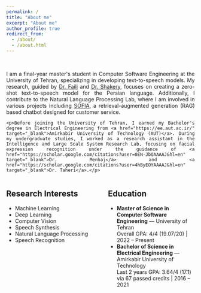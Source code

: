 ```yaml
---
permalink: /
title: "About me"
excerpt: "About me"
author_profile: true
redirect_from: 
  - /about/
  - /about.html
---
```

<br />
<div style="text-align: justify;">
    <p>I am a final-year master's student in Computer Software Engineering at the University of Tehran, specializing in developing text-to-speech models. My research, guided by <a href="https://scholar.google.se/citations?user=m5tCFEoAAAAJ&hl=en" target="_blank">Dr. Faili</a> and <a href="https://scholar.google.com/citations?user=E-QpN74AAAAJ&hl=en" target="_blank">Dr. Shakery</a>, focuses on creating a zero-shot text-to-speech model for the Persian language. Additionally, I contribute to the Natural Language Processing Lab, where I am involved in various projects including <a href="https://sofiamind.ir/" target="_blank">SOFIA</a>, a retrieval-augmented generation (RAG) based chatbot designed for customer service.</p>

    <p>Before joining the University of Tehran, I earned my Bachelor's degree in Electrical Engineering from <a href="https://ee.aut.ac.ir/" target="_blank">Amirkabir University of Technology (AUT)</a>. During my undergraduate studies, I worked as a research assistant in the Intelligence and Large Scale System Research Lab, focusing on facial expression recognition under the guidance of <a href="https://scholar.google.com/citations?user=0EN-JbQAAAAJ&hl=en" target="_blank">Dr. Menhaj</a> and <a href="https://scholar.google.com/citations?user=4hByEOYAAAAJ&hl=en" target="_blank">Dr. Taheri</a>.</p>
    
</div>
    <div style="display: flex; justify-content: space-between;">
        <div style="flex: 1; margin-right: 20px;">
            <h2>Research Interests</h2>
            <ul>
                <li>Machine Learning</li>
                <li>Deep Learning</li>
                <li>Computer Vision</li>
                <li>Speech Synthesis</li>
                <li>Natural Language Processing</li>
                <li>Speech Recognition</li>
            </ul>
        </div>
        <div style="flex: 1; margin-left: 20px;">
            <h2>Education</h2>
            <ul>
                <li>
                    <strong>Master of Science in Computer Software Engineering</strong> — University of Tehran<br />
                    Overall GPA: 4/4 (19.07/20) | 2022 – Present<br />
                </li>
                <li>
                    <strong>Bachelor of Science in Electrical Engineering</strong> — Amirkabir University of Technology<br />
                    Last 2 years GPA: 3.64/4 (17.1) via 67 passed credits | 2016 – 2021<br />
                </li>
            </ul>
        </div>
    </div>
</div>
<br />
